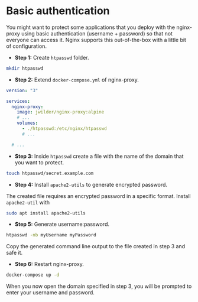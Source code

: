 # Basic authentication

You might want to protect some applications that you deploy with the nginx-proxy using basic authentication (username + password) so that not everyone can access it. Nginx supports this out-of-the-box with a little bit of configuration.

- **Step 1:** Create `htpasswd` folder.

```bash
mkdir htpasswd
```

- **Step 2:** Extend `docker-compose.yml` of nginx-proxy.

```yaml
version: "3"

services:
  nginx-proxy:
    image: jwilder/nginx-proxy:alpine
    # ...
    volumes:
      - ./htpasswd:/etc/nginx/htpasswd
      # ...

  # ...
```

- **Step 3:** Inside `htpasswd` create a file with the name of the domain that you want to protect.

```bash
touch htpasswd/secret.example.com
```

- **Step 4:** Install `apache2-utils` to generate encrypted password.

The created file requires an encrypted password in a specific format. Install `apache2-util` with

```bash
sudo apt install apache2-utils
```

- **Step 5:** Generate username:password.

```bash
htpasswd -nb myUsername myPassword
```

Copy the generated command line output to the file created in step 3 and safe it.

- **Step 6:** Restart nginx-proxy.

```bash
docker-compose up -d
```

When you now open the domain specified in step 3, you will be prompted to enter your username and password.
